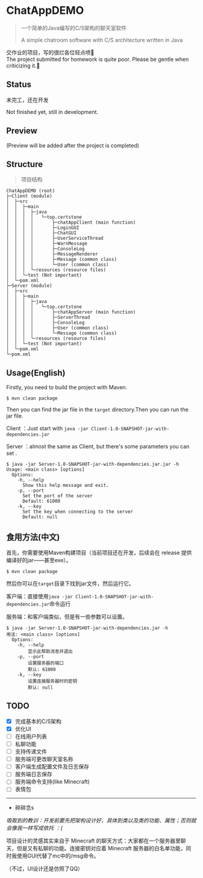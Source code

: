 # ChatAppDEMO

> 一个简单的Java编写的C/S架构的聊天室软件
> 
> A simple chatroom software with C/S architecture written in Java
> 
交作业的项目，写的很烂各位轻点喷🥲   
The project submitted for homework is quite poor. Please be gentle when criticizing it.🥲



## Status

未完工，还在开发

Not finished yet, still in development.



## Preview

(Preview will be added after the project is completed)



## Structure
> 项目结构
> 
```
ChatAppDEMO (root)
├─Client (module)
│  ├─src
│  │  ├─main
│  │  │  ├─java
│  │  │  │   └─top.certstone
│  │  │  │       ├─chatAppClient (main function)
│  │  │  │       ├─LoginGUI
│  │  │  │       ├─ChatGUI
│  │  │  │       ├─UserServiceThread
│  │  │  │       ├─WarnMessage
│  │  │  │       ├─ConsoleLog
│  │  │  │       ├─MessageRenderer
│  │  │  │       ├─Message (common class)
│  │  │  │       └─User (common class)
│  │  │  └─resources (resource files)
│  │  └─test (Not important)
│  └─pom.xml
├─Server (module)
│  ├─src
│  │  ├─main
│  │  │  ├─java
│  │  │  │   └─top.certstone
│  │  │  │       ├─chatAppServer (main function)
│  │  │  │       ├─ServerThread
│  │  │  │       ├─ConsoleLog
│  │  │  │       ├─User (common class)
│  │  │  │       └─Message (common class)
│  │  │  └─resources (resource files)
│  │  └─test (Not important)
│  └─pom.xml
└─pom.xml
```



## Usage(English)

Firstly, you need to build the project with Maven.

```
$ mvn clean package
```

Then you can find the jar file in the `target` directory.Then you can run the jar file.

Client ：Just start with `java -jar Client-1.0-SNAPSHOT-jar-with-dependencies.jar`

Server ：almost the same as Client, but there's some parameters you can set .

```
$ java -jar Server-1.0-SNAPSHOT-jar-with-dependencies.jar.jar -h
Usage: <main class> [options]
  Options:
    -h, --help
      Show this help message and exit.
    -p, --port
      Set the port of the server
      Default: 61000
    -k, --key
      Set the key when connecting to the server
      Default: null
```



## 食用方法(中文)

首先，你需要使用Maven构建项目（当前项目还在开发，后续会在 release 提供编译好的jar——甚至exe）。

```
$ mvn clean package
```

然后你可以在`target`目录下找到jar文件，然后运行它。

客户端：直接使用`java -jar Client-1.0-SNAPSHOT-jar-with-dependencies.jar`命令运行

服务端：和客户端类似，但是有一些参数可以设置。

```
$ java -jar Server-1.0-SNAPSHOT-jar-with-dependencies.jar -h
用法: <main class> [options]
  Options:
    -h, --help
        显示此帮助消息并退出
    -p, --port
        设置服务器的端口
        默认: 61000
    -k, --key
        设置连接服务器时的密钥
        默认: null
```



## TODO

- [x] 完成基本的C/S架构
- [x] 优化UI
- [ ] 在线用户列表
- [ ] 私聊功能
- [ ] 支持传递文件
- [ ] 服务端可更改聊天室名称
- [ ] 客户端生成配置文件及日志保存
- [ ] 服务端日志保存
- [ ] 服务端命令支持(like Minecraft)
- [ ] 表情包

---

- 碎碎念s

*吸取到的教训：开发前要先把架构设计好，具体到类以及类的功能、属性；否则就会像我一样写成依托 ：(*

项目设计的灵感其实来自于 Minecraft 的聊天方式：大家都在一个服务器里聊天，但是又有私聊的功能。连接密钥对应着 Minecraft 服务器的白名单功能，同时我使用GUI代替了mc中的/msg命令。

（不过，UI设计还是仿照了QQ）